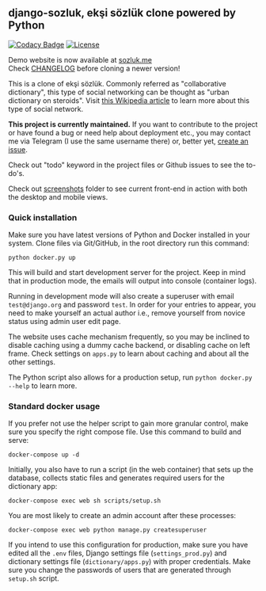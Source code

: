 ﻿## django-sozluk, ekşi sözlük clone powered by Python
[![Codacy Badge](https://api.codacy.com/project/badge/Grade/6c2a34dfbd184f139cd32f8f622d4002)](https://www.codacy.com/manual/realsuayip/django-sozluk?utm_source=github.com&amp;utm_medium=referral&amp;utm_content=realsuayip/django-sozluk&amp;utm_campaign=Badge_Grade)
[![License](https://img.shields.io/badge/License-BSD%203--Clause-blue.svg)](LICENSE)

Demo website is now available at [sozluk.me](https://sozluk.me/) \
Check [CHANGELOG](CHANGELOG) before cloning a newer version!

This is a clone of ekşi sözlük. Commonly referred as "collaborative dictionary",
this type of social networking can be thought as "urban dictionary on steroids". Visit
[this Wikipedia article](https://en.wikipedia.org/wiki/Ek%C5%9Fi_S%C3%B6zl%C3%BCk) to learn more about
this type of social network.


**This project is currently maintained.** If you want to contribute to the project or have found a bug
or need help about deployment etc., you may contact me via
Telegram (I use the same username there) or, better yet, [create an issue](https://github.com/realsuayip/django-sozluk/issues/new).

Check out "todo" keyword in the project files or Github issues to see the to-do's.

Check out [screenshots](screenshots) folder to see current front-end in action with both the desktop and mobile views.
   
### Quick installation

Make sure you have latest versions of Python and Docker installed in your system. Clone
files via Git/GitHub, in the root directory run this command:

    python docker.py up

This will build and start development server for the project. Keep in mind that
in production mode, the emails will output into console (container logs).

Running in development mode will also create a superuser with email `test@django.org` and password
`test`. In order for your entries to appear, you need to make yourself an actual author i.e., 
remove yourself from novice status using admin user edit page.

The website uses cache mechanism frequently, so you may be inclined to disable
caching using a dummy cache backend, or disabling cache on left frame. Check settings
on `apps.py` to learn about caching and about all the other settings.

The Python script also allows
for a production setup, run `python docker.py --help` to learn more.

### Standard docker usage
If you prefer not use the helper script to gain more granular control, make sure you specify
the right compose file. Use this command to build and serve:

    docker-compose up -d

Initially, you also have to run a script (in the web container) that sets up the
database, collects static files and generates required users for the dictionary app:

    docker-compose exec web sh scripts/setup.sh

You are most likely to create an admin account after these processes:

    docker-compose exec web python manage.py createsuperuser

If you intend to use this configuration for production, make sure you have
edited all the `.env` files, Django settings file (`settings_prod.py`) and 
dictionary settings file (`dictionary/apps.py`) with proper credentials.
Make sure you change the passwords of users that are generated
through `setup.sh` script.
